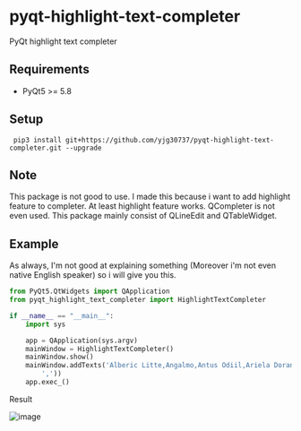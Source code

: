 # pyqt-highlight-text-completer
PyQt highlight text completer

## Requirements
*  PyQt5 >= 5.8

## Setup
``` pip3 install git+https://github.com/yjg30737/pyqt-highlight-text-completer.git --upgrade```

## Note
This package is not good to use. I made this because i want to add highlight feature to completer. 
At least highlight feature works.
QCompleter is not even used. This package mainly consist of QLineEdit and QTableWidget.

## Example
As always, I'm not good at explaining something (Moreover i'm not even native English speaker) so i will give you this.
```python
from PyQt5.QtWidgets import QApplication
from pyqt_highlight_text_completer import HighlightTextCompleter

if __name__ == "__main__":
    import sys

    app = QApplication(sys.argv)
    mainWindow = HighlightTextCompleter()
    mainWindow.show()
    mainWindow.addTexts('Alberic Litte,Angalmo,Antus Odiil,Ariela Doran,Arriana Valga,Athragar,Bittneld the Curse-Bringer,Carmen Litte,Casta Scribonia,Chanel,Chorrol Jailor,Chorrol Soldier,City Watch,Dar-Ma,Earana,Emfrid,Estelle Renoit,Eugal Belette,Fighters Guild Porter,Francois Motierre,Gaturn gro-Gonk,Glistel,Gureryne Selvilo,Honditar,Jirolin Doran,Kurz gro-Baroth,Laythe Wavrick,Lazy Kaslowyn,Lum gro-Baroth,Malintus Ancrus,Modryn Oreyn,Nardhil,Nermus the Mooch,Orag gra-Bargol,Orgnolf Hairy-Legs,Orok gro-Ghoth,Otius Loran,Rallus Odiil,Rasheda,Rena Bruiant,Reynald Jemane,Rimalus Bruiant,Seed-Neeus,Talasma,Teekeeus,Valus Odiil,Vilena Donton,Wallace'.split(
        ','))
    app.exec_()
```

Result

![image](https://user-images.githubusercontent.com/55078043/146474104-44a42dc3-0b80-49d5-9571-dec2f83e3b47.png)





